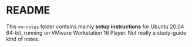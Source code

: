 # README

This `vm-notes` folder contains mainly **setup instructions** for Ubuntu 20.04 64-bit, running on VMware Workstation 16 Player. Not really a study-guide kind of notes.

